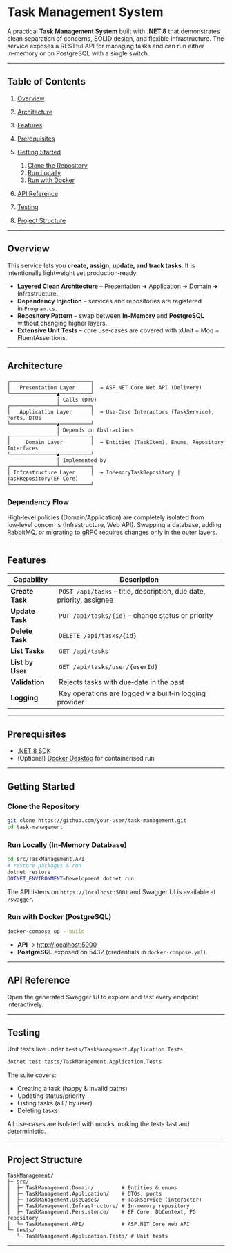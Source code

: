 # Task Management System

A practical **Task Management System** built with **.NET 8** that demonstrates clean separation of concerns, SOLID design, and flexible infrastructure. The service exposes a RESTful API for managing tasks and can run either in‑memory or on PostgreSQL with a single switch.

---

## Table of Contents

1. [Overview](#overview)
2. [Architecture](#architecture)
3. [Features](#features)
4. [Prerequisites](#prerequisites)
5. [Getting Started](#getting-started)

    1. [Clone the Repository](#clone-the-repository)
    2. [Run Locally](#run-locally)
    3. [Run with Docker](#run-with-docker)
6. [API Reference](#api-reference)
7. [Testing](#testing)
8. [Project Structure](#project-structure)

---

## Overview

This service lets you **create, assign, update, and track tasks**. It is intentionally lightweight yet production‑ready:

* **Layered Clean Architecture** – Presentation ➜ Application ➜ Domain ➜ Infrastructure.
* **Dependency Injection** – services and repositories are registered in `Program.cs`.
* **Repository Pattern** – swap between **In‑Memory** and **PostgreSQL** without changing higher layers.
* **Extensive Unit Tests** – core use‑cases are covered with xUnit + Moq + FluentAssertions.

---

## Architecture

```text
┌──────────────────────────┐
│   Presentation Layer     │  → ASP.NET Core Web API (Delivery)
└───────────────▲──────────┘
                │ Calls (DTO)
┌───────────────┴──────────┐
│   Application Layer      │  → Use‑Case Interactors (TaskService), Ports, DTOs
└───────────────▲──────────┘
                │ Depends on Abstractions
┌───────────────┴──────────┐
│     Domain Layer         │  → Entities (TaskItem), Enums, Repository Interfaces
└───────────────▲──────────┘
                │ Implemented by
┌───────────────┴──────────┐
│ Infrastructure Layer     │  → InMemoryTaskRepository | TaskRepository(EF Core)
└──────────────────────────┘
```

### Dependency Flow

High‑level policies (Domain/Application) are completely isolated from low‑level concerns (Infrastructure, Web API). Swapping a database, adding RabbitMQ, or migrating to gRPC requires changes only in the outer layers.

---

## Features

| Capability       | Description                                                           |
| ---------------- | --------------------------------------------------------------------- |
| **Create Task**  |  `POST /api/tasks` – title, description, due date, priority, assignee |
| **Update Task**  |  `PUT /api/tasks/{id}` – change status or priority                    |
| **Delete Task**  |  `DELETE /api/tasks/{id}`                                             |
| **List Tasks**   |  `GET /api/tasks`                                                     |
| **List by User** |  `GET /api/tasks/user/{userId}`                                       |
| **Validation**   |  Rejects tasks with due‑date in the past                              |
| **Logging**      |  Key operations are logged via built‑in logging provider              |

---

## Prerequisites

* [.NET 8 SDK](https://dotnet.microsoft.com/download)
* (Optional) [Docker Desktop](https://www.docker.com/) for containerised run

---

## Getting Started

### Clone the Repository

```bash
git clone https://github.com/your‑user/task‑management.git
cd task‑management
```

### Run Locally (In‑Memory Database)

```bash
cd src/TaskManagement.API
# restore packages & run
dotnet restore
DOTNET_ENVIRONMENT=Development dotnet run
```

The API listens on `https://localhost:5001` and Swagger UI is available at `/swagger`.

### Run with Docker (PostgreSQL)

```bash
docker‑compose up --build
```

* **API** → [http://localhost:5000](http://localhost:5000)
* **PostgreSQL** exposed on 5432 (credentials in `docker‑compose.yml`).

---

## API Reference

Open the generated Swagger UI to explore and test every endpoint interactively.

---

## Testing

Unit tests live under `tests/TaskManagement.Application.Tests`.

```bash
dotnet test tests/TaskManagement.Application.Tests
```

The suite covers:

* Creating a task (happy & invalid paths)
* Updating status/priority
* Listing tasks (all / by user)
* Deleting tasks

All use‑cases are isolated with mocks, making the tests fast and deterministic.

---

## Project Structure

```text
TaskManagement/
├─ src/
│  ├─ TaskManagement.Domain/         # Entities & enums
│  ├─ TaskManagement.Application/    # DTOs, ports
│  ├─ TaskManagement.UseCases/       # TaskService (interactor)
│  ├─ TaskManagement.Infrastructure/ # In‑memory repository
│  ├─ TaskManagement.Persistence/    # EF Core, DbContext, PG repository
│  └─ TaskManagement.API/            # ASP.NET Core Web API
└─ tests/
   └─ TaskManagement.Application.Tests/ # Unit tests
```

---